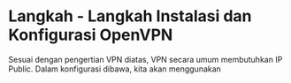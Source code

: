 # Langkah - Langkah Instalasi dan Konfigurasi OpenVPN
Sesuai dengan pengertian VPN diatas, VPN secara umum membutuhkan IP Public. Dalam konfigurasi dibawa, kita akan menggunakan 
